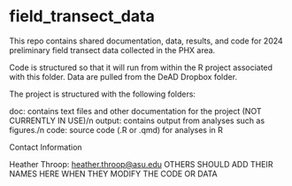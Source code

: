 # field_transect_data

This repo contains shared documentation, data, results, and code for 2024 preliminary field transect data collected in the PHX area.

Code is structured so that it will run from within the R project associated with this folder. Data are pulled from the DeAD Dropbox folder. 

The project is structured with the following folders:

doc: contains text files and other documentation for the project (NOT CURRENTLY IN USE)/n
output: contains output from analyses such as figures./n
code: source code (.R or .qmd) for analyses in R

Contact Information

Heather Throop: heather.throop@asu.edu 
OTHERS SHOULD ADD THEIR NAMES HERE WHEN THEY MODIFY THE CODE OR DATA
